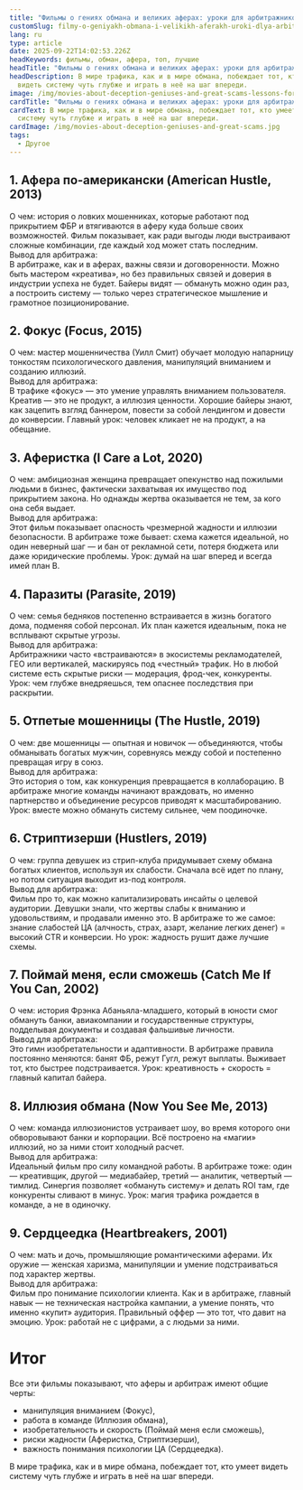 ```yaml
---
title: "Фильмы о гениях обмана и великих аферах: уроки для арбитражников"
customSlug: filmy-o-geniyakh-obmana-i-velikikh-aferakh-uroki-dlya-arbitrazhnikov
lang: ru
type: article
date: 2025-09-22T14:02:53.226Z
headKeywords: фильмы, обман, афера, топ, лучшие
headTitle: "Фильмы о гениях обмана и великих аферах: уроки для арбитражников"
headDescription: В мире трафика, как и в мире обмана, побеждает тот, кто умеет
  видеть систему чуть глубже и играть в неё на шаг впереди.
image: /img/movies-about-deception-geniuses-and-great-scams-lessons-for-arbitrageurs.jpg
cardTitle: "Фильмы о гениях обмана и великих аферах: уроки для арбитражников"
cardText: В мире трафика, как и в мире обмана, побеждает тот, кто умеет видеть
  систему чуть глубже и играть в неё на шаг впереди.
cardImage: /img/movies-about-deception-geniuses-and-great-scams.jpg
tags:
  - Другое
---
```

## 1. Афера по-американски (American Hustle, 2013)

О чем: история о ловких мошенниках, которые работают под прикрытием ФБР и втягиваются в аферу куда больше своих возможностей. Фильм показывает, как ради выгоды люди выстраивают сложные комбинации, где каждый ход может стать последним.\
Вывод для арбитража:\
В арбитраже, как и в аферах, важны связи и договоренности. Можно быть мастером «креатива», но без правильных связей и доверия в индустрии успеха не будет. Байеры видят — обмануть можно один раз, а построить систему — только через стратегическое мышление и грамотное позиционирование.



## 2. Фокус (Focus, 2015)

О чем: мастер мошенничества (Уилл Смит) обучает молодую напарницу тонкостям психологического давления, манипуляций вниманием и созданию иллюзий.\
Вывод для арбитража:\
В трафике «фокус» — это умение управлять вниманием пользователя. Креатив — это не продукт, а иллюзия ценности. Хорошие байеры знают, как зацепить взгляд баннером, повести за собой лендингом и довести до конверсии. Главный урок: человек кликает не на продукт, а на обещание.



## 3. Аферистка (I Care a Lot, 2020)

О чем: амбициозная женщина превращает опекунство над пожилыми людьми в бизнес, фактически захватывая их имущество под прикрытием закона. Но однажды жертва оказывается не тем, за кого она себя выдает.\
Вывод для арбитража:\
Этот фильм показывает опасность чрезмерной жадности и иллюзии безопасности. В арбитраже тоже бывает: схема кажется идеальной, но один неверный шаг — и бан от рекламной сети, потеря бюджета или даже юридические проблемы. Урок: думай на шаг вперед и всегда имей план B.



## 4. Паразиты (Parasite, 2019)

О чем: семья бедняков постепенно встраивается в жизнь богатого дома, подменяя собой персонал. Их план кажется идеальным, пока не всплывают скрытые угрозы.\
Вывод для арбитража:\
Арбитражники часто «встраиваются» в экосистемы рекламодателей, ГЕО или вертикалей, маскируясь под «честный» трафик. Но в любой системе есть скрытые риски — модерация, фрод-чек, конкуренты. Урок: чем глубже внедряешься, тем опаснее последствия при раскрытии.



## 5. Отпетые мошенницы (The Hustle, 2019)

О чем: две мошенницы — опытная и новичок — объединяются, чтобы обманывать богатых мужчин, соревнуясь между собой и постепенно превращая игру в союз.\
Вывод для арбитража:\
Это история о том, как конкуренция превращается в коллаборацию. В арбитраже многие команды начинают враждовать, но именно партнерство и объединение ресурсов приводят к масштабированию. Урок: вместе можно обмануть систему сильнее, чем поодиночке.



## 6. Стриптизерши (Hustlers, 2019)

О чем: группа девушек из стрип-клуба придумывает схему обмана богатых клиентов, используя их слабости. Сначала всё идет по плану, но потом ситуация выходит из-под контроля.\
Вывод для арбитража:\
Фильм про то, как можно капитализировать инсайты о целевой аудитории. Девушки знали, что жертвы слабы к вниманию и удовольствиям, и продавали именно это. В арбитраже то же самое: знание слабостей ЦА (алчность, страх, азарт, желание легких денег) = высокий CTR и конверсии. Но урок: жадность рушит даже лучшие схемы.



## 7. Поймай меня, если сможешь (Catch Me If You Can, 2002)

О чем: история Фрэнка Абаньяла-младшего, который в юности смог обмануть банки, авиакомпании и государственные структуры, подделывая документы и создавая фальшивые личности.\
Вывод для арбитража:\
Это гимн изобретательности и адаптивности. В арбитраже правила постоянно меняются: банят ФБ, режут Гугл, режут выплаты. Выживает тот, кто быстрее подстраивается. Урок: креативность + скорость = главный капитал байера.



## 8. Иллюзия обмана (Now You See Me, 2013)

О чем: команда иллюзионистов устраивает шоу, во время которого они обворовывают банки и корпорации. Всё построено на «магии» иллюзий, но за ними стоит холодный расчет.\
Вывод для арбитража:\
Идеальный фильм про силу командной работы. В арбитраже тоже: один — креативщик, другой — медиабайер, третий — аналитик, четвертый — тимлид. Синергия позволяет «обмануть систему» и делать ROI там, где конкуренты сливают в минус. Урок: магия трафика рождается в команде, а не в одиночку.



## 9. Сердцеедка (Heartbreakers, 2001)

О чем: мать и дочь, промышляющие романтическими аферами. Их оружие — женская харизма, манипуляции и умение подстраиваться под характер жертвы.\
Вывод для арбитража:\
Фильм про понимание психологии клиента. Как и в арбитраже, главный навык — не техническая настройка кампании, а умение понять, что именно «купит» аудитория. Правильный оффер — это тот, что давит на эмоцию. Урок: работай не с цифрами, а с людьми за ними.



# Итог

Все эти фильмы показывают, что аферы и арбитраж имеют общие черты:

* манипуляция вниманием (Фокус),
* работа в команде (Иллюзия обмана),
* изобретательность и скорость (Поймай меня если сможешь),
* риски жадности (Аферистка, Стриптизерши),
* важность понимания психологии ЦА (Сердцеедка).

В мире трафика, как и в мире обмана, побеждает тот, кто умеет видеть систему чуть глубже и играть в неё на шаг впереди.